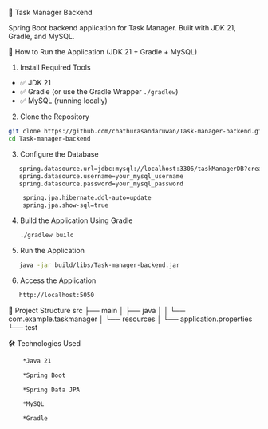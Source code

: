 📝 Task Manager Backend

Spring Boot backend application for Task Manager. Built with JDK 21, Gradle, and MySQL.

🚀 How to Run the Application (JDK 21 + Gradle + MySQL)

1. Install Required Tools

- ✅ JDK 21
- ✅ Gradle (or use the Gradle Wrapper `./gradlew`)
- ✅ MySQL (running locally)

2. Clone the Repository
```bash
git clone https://github.com/chathurasandaruwan/Task-manager-backend.git
cd Task-manager-backend
```

3. Configure the Database
```bash
   spring.datasource.url=jdbc:mysql://localhost:3306/taskManagerDB?createDatabaseIfNotExist=true
   spring.datasource.username=your_mysql_username
   spring.datasource.password=your_mysql_password

    spring.jpa.hibernate.ddl-auto=update
    spring.jpa.show-sql=true
```
4. Build the Application Using Gradle
   ```bash
   ./gradlew build
   ```
5. Run the Application
```bash
   java -jar build/libs/Task-manager-backend.jar
```
6. Access the Application
```bash
   http://localhost:5050
```
📂 Project Structure
src
├── main
│   ├── java
│   │   └── com.example.taskmanager
│   └── resources
│       └── application.properties
└── test

🛠 Technologies Used
```bash
    *Java 21

    *Spring Boot

    *Spring Data JPA

    *MySQL

    *Gradle
```